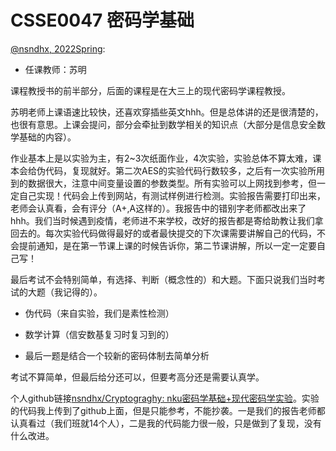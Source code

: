 
# CSSE0047 密码学基础

[@nsndhx, 2022Spring](https://github.com/nsndhx):

- 任课教师：苏明

课程教授书的前半部分，后面的课程是在大三上的现代密码学课程教授。

苏明老师上课语速比较快，还喜欢穿插些英文hhh。但是总体讲的还是很清楚的，也很有意思。上课会提问，部分会牵扯到数学相关的知识点（大部分是信息安全数学基础的内容）。

作业基本上是以实验为主，有2~3次纸面作业，4次实验，实验总体不算太难，课本会给伪代码，复现就好。第二次AES的实验代码行数较多，之后有一次实验所用到的数据很大，注意中间变量设置的参数类型。所有实验可以上网找到参考，但一定自己实现！代码会上传到网站，有测试样例进行检测。实验报告需要打印出来，老师会认真看，会有评分（A+,A这样的）。我报告中的错别字老师都改出来了hhh。我们当时候遇到疫情，老师进不来学校，改好的报告都是寄给助教让我们拿回去的。每次实验代码做得最好的或者最快提交的下次课需要讲解自己的代码，不会提前通知，是在第一节课上课的时候告诉你，第二节课讲解，所以一定一定要自己写！

最后考试不会特别简单，有选择、判断（概念性的）和大题。下面只说我们当时考试的大题（我记得的）。

- 伪代码（来自实验，我们是素性检测）

- 数学计算（信安数基复习时复习到的）

- 最后一题是结合一个较新的密码体制去简单分析

考试不算简单，但最后给分还可以，但要考高分还是需要认真学。

个人github链接[nsndhx/Cryptograghy: nku密码学基础+现代密码学实验](https://github.com/nsndhx/Cryptograghy)。实验的代码我上传到了github上面，但是只能参考，不能抄袭。一是我们的报告老师都认真看过（我们班就14个人），二是我的代码能力很一般，只是做到了复现，没有什么改进。
